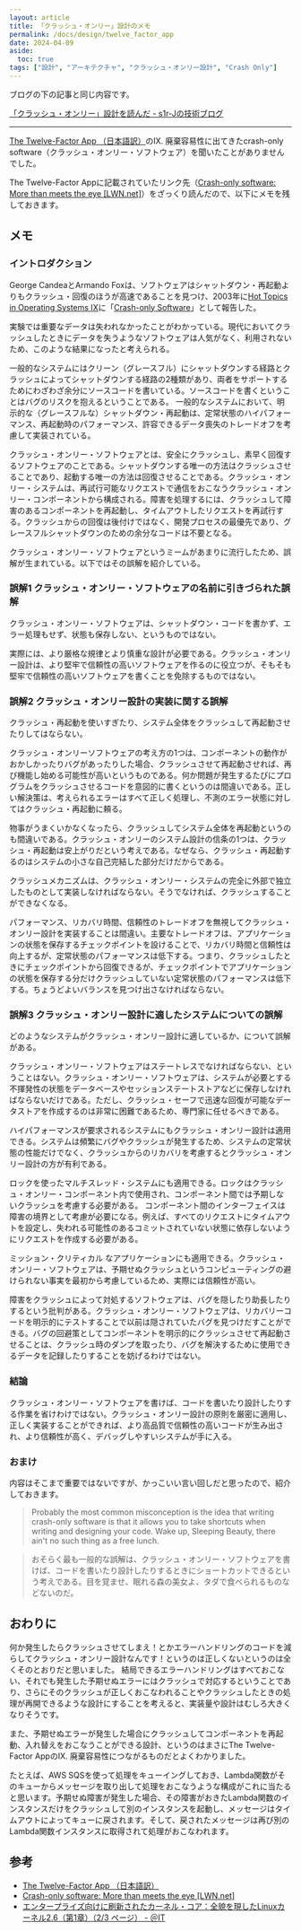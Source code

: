 ```yaml
---
layout: article
title: 「クラッシュ・オンリー」設計のメモ
permalink: /docs/design/twelve_factor_app
date: 2024-04-09
aside:
  toc: true
tags: ["設計", "アーキテクチャ", "クラッシュ・オンリー設計", "Crash Only"]
---
```


ブログの下の記事と同じ内容です。

[「クラッシュ・オンリー」設計を読んだ - s1r-Jの技術ブログ](https://s1r-j.hatenablog.com/entry/2024/04/09/014643)

----

[The Twelve-Factor App （日本語訳）](https://12factor.net/ja/disposability)のIX. 廃棄容易性に出てきたcrash-only software（クラッシュ・オンリー・ソフトウェア）を聞いたことがありませんでした。

The Twelve-Factor Appに記載されていたリンク先（[Crash-only software: More than meets the eye \[LWN.net\]](https://lwn.net/Articles/191059/)）をざっくり読んだので、以下にメモを残しておきます。

## メモ

### イントロダクション

George CandeaとArmando Foxは、ソフトウェアはシャットダウン・再起動よりもクラッシュ・回復のほうが高速であることを見つけ、2003年に[Hot Topics in Operating Systems IX](https://www.usenix.org/legacy/events/hotos03/)に「[Crash-only Software](http://www.usenix.org/events/hotos03/tech/candea.html)」として報告した。

実験では重要なデータは失われなかったことがわかっている。現代においてクラッシュしたときにデータを失うようなソフトウェアは人気がなく、利用されないため、このような結果になったと考えられる。

一般的なシステムにはクリーン（グレースフル）にシャットダウンする経路とクラッシュによってシャットダウンする経路の2種類があり、両者をサポートするためにわざわざ余分にソースコードを書いている。ソースコードを書くということはバグのリスクを抱えるということである。
一般的なシステムにおいて、明示的な（グレースフルな）シャットダウン・再起動は、定常状態のハイパフォーマンス、再起動時のパフォーマンス、許容できるデータ喪失のトレードオフを考慮して実装されている。

クラッシュ・オンリー・ソフトウェアとは、安全にクラッシュし、素早く回復するソフトウェアのことである。シャットダウンする唯一の方法はクラッシュさせることであり、起動する唯一の方法は回復させることである。クラッシュ・オンリー・システムは、再試行可能なリクエストで通信をおこなうクラッシュ・オンリー・コンポーネントから構成される。障害を処理するには、クラッシュして障害のあるコンポーネントを再起動し、タイムアウトしたリクエストを再試行する。クラッシュからの回復は後付けではなく、開発プロセスの最優先であり、グレースフルシャットダウンのための余分なコードは不要となる。

クラッシュ・オンリー・ソフトウェアというミームがあまりに流行したため、誤解が生まれている。以下ではその誤解を紹介している。

### 誤解1 クラッシュ・オンリー・ソフトウェアの名前に引きづられた誤解

クラッシュ・オンリー・ソフトウェアは、シャットダウン・コードを書かず、エラー処理もせず、状態も保存しない、というものではない。

実際には、より厳格な規律とより慎重な設計が必要である。クラッシュ・オンリー設計は、より堅牢で信頼性の高いソフトウェアを作るのに役立つが、そもそも堅牢で信頼性の高いソフトウェアを書くことを免除するものではない。

### 誤解2 クラッシュ・オンリー設計の実装に関する誤解

クラッシュ・再起動を使いすぎたり、システム全体をクラッシュして再起動させたりしてはならない。

クラッシュ・オンリーソフトウェアの考え方の1つは、コンポーネントの動作がおかしかったりバグがあったりした場合、クラッシュさせて再起動させれば、再び機能し始める可能性が高いというものである。何か問題が発生するたびにプログラムをクラッシュさせるコードを意図的に書くというのは間違いである。正しい解決策は、考えられるエラーはすべて正しく処理し、不測のエラー状態に対してはクラッシュ・再起動に頼る。

物事がうまくいかなくなったら、クラッシュしてシステム全体を再起動というのも間違いである。クラッシュ・オンリーのシステム設計の信条の1つは、クラッシュ・再起動は安上がりだという考えである。なぜなら、クラッシュ・再起動するのはシステムの小さな自己完結した部分だけだからである。

クラッシュメカニズムは、クラッシュ・オンリー・システムの完全に外部で独立したものとして実装しなければならない。そうでなければ、クラッシュすることができなくなる。

パフォーマンス、リカバリ時間、信頼性のトレードオフを無視してクラッシュ・オンリー設計を実装することは間違い。主要なトレードオフは、アプリケーションの状態を保存するチェックポイントを設けることで、リカバリ時間と信頼性は向上するが、定常状態のパフォーマンスは低下する。つまり、クラッシュしたときにチェックポイントから回復できるが、チェックポイントでアプリケーションの状態を保存する分だけクラッシュしていない定常状態のパフォーマンスは低下する。ちょうどよいバランスを見つけ出さなければならない。

### 誤解3 クラッシュ・オンリー設計に適したシステムについての誤解

どのようなシステムがクラッシュ・オンリー設計に適しているか、について誤解がある。

クラッシュ・オンリー・ソフトウェアはステートレスでなければならない、ということはない。クラッシュ・オンリー・ソフトウェアは、システムが必要とする不揮発性の状態をデータベースやセッションステートストアなどに保存しなければならないだけである。ただし、クラッシュ・セーフで迅速な回復が可能なデータストアを作成するのは非常に困難であるため、専門家に任せるべきである。

ハイパフォーマンスが要求されるシステムにもクラッシュ・オンリー設計は適用できる。システムは頻繁にバグやクラッシュが発生するため、システムの定常状態の性能だけでなく、クラッシュからのリカバリを考慮するとクラッシュ・オンリー設計の方が有利である。

ロックを使ったマルチスレッド・システムにも適用できる。ロックはクラッシュ・オンリー・コンポーネント内で使用され、コンポーネント間では予期しないクラッシュを考慮する必要がある。 コンポーネント間のインターフェイスは障害の境界として考慮が必要になる。例えば、すべてのリクエストにタイムアウトを設定し、失われる可能性のあるコミットされていない状態に依存しないようにリクエストを作成する必要がある。

ミッション・クリティカル なアプリケーションにも適用できる。クラッシュ・オンリー・ソフトウェアは、予期せぬクラッシュというコンピューティングの避けられない事実を最初から考慮しているため、実際には信頼性が高い。

障害をクラッシュによって対処するソフトウェアは、バグを隠したり助長したりするという批判がある。クラッシュ・オンリー・ソフトウェアは、リカバリーコードを明示的にテストすることで以前は隠されていたバグを見つけだすことができる。バグの回避策としてコンポーネントを明示的にクラッシュさせて再起動させることは、クラッシュ時のダンプを取ったり、バグを解決するために使用できるデータを記録したりすることを妨げるわけではない。

### 結論

クラッシュ・オンリー・ソフトウェアを書けば、コードを書いたり設計したりする作業を省けわけではない。クラッシュ・オンリー設計の原則を厳密に適用し、正しく実装することができれば、より高品質で信頼性の高いコードが生み出され、より信頼性が高く、デバッグしやすいシステムが手に入る。

### おまけ

内容はそこまで重要ではないですが、かっこいい言い回しだと思ったので、紹介しておきます。

> Probably the most common misconception is the idea that writing crash-only software is that it allows you to take shortcuts when writing and designing your code. Wake up, Sleeping Beauty, there ain't no such thing as a free lunch.

> おそらく最も一般的な誤解は、クラッシュ・オンリー・ソフトウェアを書けば、コードを書いたり設計したりするときにショートカットできるという考えである。目を覚ませ、眠れる森の美女よ、タダで食べられるものなどないのだ。


## おわりに

何か発生したらクラッシュさせてしまえ！とかエラーハンドリングのコードを減らしてクラッシュ・オンリー設計なんです！というのは正しくないというのは全くそのとおりだと思いました。
結局できるエラーハンドリングはすべておこない、それでも発生した予期せぬエラーにはクラッシュで対応するということであり、さらにそのクラッシュが正しくおこなわれることやクラッシュしたときの処理が再開できるような設計にすることを考えると、実装量や設計はむしろ大きくなりそうです。

また、予期せぬエラーが発生した場合にクラッシュしてコンポーネントを再起動、入れ替えをおこなうことができる設計、というのはまさにThe Twelve-Factor AppのIX. 廃棄容易性につながるものだとよくわかりました。

たとえば、AWS SQSを使って処理をキューイングしておき、Lambda関数がそのキューからメッセージを取り出して処理をおこなうような構成がこれに当たると思います。予期せぬ障害が発生した場合、その障害がおきたLambda関数のインスタンスだけをクラッシュして別のインスタンスを起動し、メッセージはタイムアウトによってキューに戻されます。そして、戻されたメッセージは再び別のLambda関数インスタンスに取得されて処理がおこなわれます。

## 参考

- [The Twelve-Factor App （日本語訳）](https://12factor.net/ja/disposability)
- [Crash-only software: More than meets the eye \[LWN.net\]](https://lwn.net/Articles/191059/)
- [エンタープライズ向けに刷新されたカーネル・コア：全貌を現したLinuxカーネル2.6（第1章）（2/3 ページ） - ＠IT](https://atmarkit.itmedia.co.jp/ait/articles/0301/18/news003_2.html)

